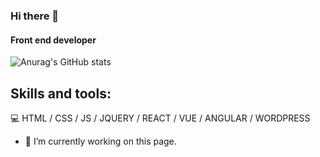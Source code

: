 ### Hi there 👋
#### Front end developer
![Anurag's GitHub stats](https://github-readme-stats.vercel.app/api?username=Justy116&show_icons=true&theme=radical)


## Skills and tools:
💻 HTML / CSS / JS / JQUERY / REACT / VUE / ANGULAR / WORDPRESS


- 🔭 I’m currently working on this page. 




<!--
**Justy116/Justy116** is a ✨ _special_ ✨ repository because its `README.md` (this file) appears on your GitHub profile.

Here are some ideas to get you started:

- 🔭 I’m currently working on ...
- 🌱 I’m currently learning ...
- 👯 I’m looking to collaborate on ...
- 🤔 I’m looking for help with ...
- 💬 Ask me about ...
- 📫 How to reach me: ...
- 😄 Pronouns: ...
- ⚡ Fun fact: ...
-->
